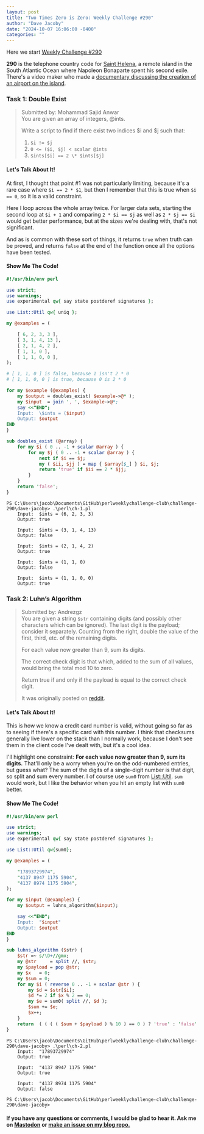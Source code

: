 ```yaml
---
layout: post
title: "Two Times Zero is Zero: Weekly Challenge #290"
author: "Dave Jacoby"
date: "2024-10-07 16:06:00 -0400"
categories: ""
---
```


Here we start [Weekly Challenge #290](https://theweeklychallenge.org/blog/perl-weekly-challenge-290/)

**290** is the telephone country code for [Saint Helena](https://en.wikipedia.org/wiki/Saint_Helena), a remote island in the South Atlantic Ocean where Napoleon Bonaparte spent his second exile. There's a video maker who made a [documentary discussing the creation of an airport on the island](https://www.youtube.com/watch?v=5-QejUTDCWw).

### Task 1: Double Exist

> Submitted by: Mohammad Sajid Anwar  
> You are given an array of integers, @ints.
>
> Write a script to find if there exist two indices $i and $j such that:
>
> 1. `$i != $j`
> 2. `0 <= ($i, $j) < scalar @ints`
> 3. `$ints[$i] == 2 \* $ints[$j]`

#### Let's Talk About It!

At first, I thought that point #1 was not particularly limiting, because it's a rare case where `$i == 2 * $1`, but then I remember that this is true when `$i == 0`, so it is a valid constraint.

Here I loop across the whole array twice. For larger data sets, starting the second loop at `$i + 1` and comparing `2 * $i == $j` as well as `2 * $j == $i` would get better performance, but at the sizes we're dealing with, that's not significant.

And as is common with these sort of things, it returns `true` when truth can be proved, and returns `false` at the end of the function once all the options have been tested.

#### Show Me The Code!

```perl
#!/usr/bin/env perl

use strict;
use warnings;
use experimental qw{ say state postderef signatures };

use List::Util qw{ uniq };

my @examples = (

    [ 6, 2, 3, 3 ],
    [ 3, 1, 4, 13 ],
    [ 2, 1, 4, 2 ],
    [ 1, 1, 0 ],
    [ 1, 1, 0, 0 ],
);

# [ 1, 1, 0 ] is false, because 1 isn't 2 * 0
# [ 1, 1, 0, 0 ] is true, because 0 is 2 * 0

for my $example (@examples) {
    my $output = doubles_exist( $example->@* );
    my $input  = join ', ', $example->@*;
    say <<"END";
    Input:  \$ints = ($input)
    Output: $output
END
}

sub doubles_exist (@array) {
    for my $i ( 0 .. -1 + scalar @array ) {
        for my $j ( 0 .. -1 + scalar @array ) {
            next if $i == $j;
            my ( $ii, $jj ) = map { $array[$_] } $i, $j;
            return 'true' if $ii == 2 * $jj;
        }
    }
    return 'false';
}
```

```text
PS C:\Users\jacob\Documents\GitHub\perlweeklychallenge-club\challenge-290\dave-jacoby> .\perl\ch-1.pl
    Input:  $ints = (6, 2, 3, 3)
    Output: true

    Input:  $ints = (3, 1, 4, 13)
    Output: false

    Input:  $ints = (2, 1, 4, 2)
    Output: true

    Input:  $ints = (1, 1, 0)
    Output: false

    Input:  $ints = (1, 1, 0, 0)
    Output: true
```

### Task 2: Luhn’s Algorithm

> Submitted by: Andrezgz  
> You are given a string `$str` containing digits (and possibly other characters which can be ignored). The last digit is the payload; consider it separately. Counting from the right, double the value of the first, third, etc. of the remaining digits.
>
> For each value now greater than 9, sum its digits.
>
> The correct check digit is that which, added to the sum of all values, would bring the total mod 10 to zero.
>
> Return true if and only if the payload is equal to the correct check digit.
>
> It was originally posted on [reddit](https://www.reddit.com/r/coolguides/comments/1faosv9/a_cool_guide_on_how_to_validate_credit_card/?rdt=51254).

#### Let's Talk About It!

This is how we know a credit card number is valid, without going so far as to seeing if there's a specific card with this number. I think that checksums generally live lower on the stack than I normally work, because I don't see them in the client code I've dealt with, but it's a cool idea.

I'll highlight one constraint: **For each value now greater than 9, sum its digits.** That'll only be a worry when you're on the odd-numbered entries, but guess what? The sum of the digits of a single-digit number is that digit, so split and sum every number. I of course use `sum0` from [List::Util](https://metacpan.org/pod/List::Util). `sum` would work, but I like the behavior when you hit an empty list with `sum0` better.

#### Show Me The Code!

```perl
#!/usr/bin/env perl

use strict;
use warnings;
use experimental qw{ say state postderef signatures };

use List::Util qw{sum0};

my @examples = (

    "17893729974",
    "4137 8947 1175 5904",
    "4137 8974 1175 5904",
);

for my $input (@examples) {
    my $output = luhns_algorithm($input);

    say <<"END";
    Input:  "$input"
    Output: $output
END
}

sub luhns_algorithm ($str) {
    $str =~ s/\D+//gmx;
    my @str     = split //, $str;
    my $payload = pop @str;
    my $x   = 0;
    my $sum = 0;
    for my $i ( reverse 0 .. -1 + scalar @str ) {
        my $d = $str[$i];
        $d *= 2 if $x % 2 == 0;
        my $e = sum0( split //, $d );
        $sum += $e;
        $x++;
    }
    return  ( ( ( ( $sum + $payload ) % 10 ) == 0 ) ? 'true' : 'false' );
}
```

```text
PS C:\Users\jacob\Documents\GitHub\perlweeklychallenge-club\challenge-290\dave-jacoby> .\perl\ch-2.pl
    Input:  "17893729974"
    Output: true

    Input:  "4137 8947 1175 5904"
    Output: true

    Input:  "4137 8974 1175 5904"
    Output: false

PS C:\Users\jacob\Documents\GitHub\perlweeklychallenge-club\challenge-290\dave-jacoby>
```

#### If you have any questions or comments, I would be glad to hear it. Ask me on [Mastodon](https://mastodon.xyz/@jacobydave) or [make an issue on my blog repo.](https://github.com/jacoby/jacoby.github.io)

